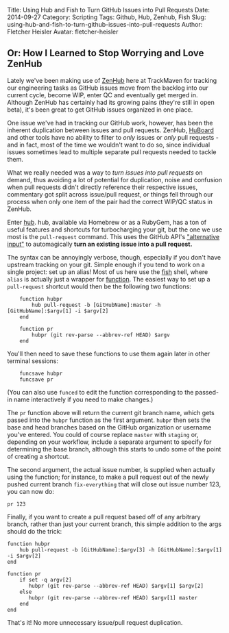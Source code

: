Title: Using Hub and Fish to Turn GitHub Issues into Pull Requests
Date: 2014-09-27
Category: Scripting
Tags: Github, Hub, Zenhub, Fish
Slug: using-hub-and-fish-to-turn-github-issues-into-pull-requests
Author: Fletcher Heisler
Avatar: fletcher-heisler

## Or: How I Learned to Stop Worrying and Love ZenHub

Lately we've been making use of [ZenHub](https://www.zenhub.io/) here at TrackMaven for tracking our engineering tasks as GitHub issues move from the backlog into our current cycle, become WIP, enter QC and eventually get merged in. Although ZenHub has certainly had its growing pains (they're still in open beta), it's been great to get GitHub issues organized in one place.

One issue we've had in tracking our GitHub work, however, has been the inherent duplication between issues and pull requests. ZenHub, [HuBoard](https://huboard.com/) and other tools have no ability to filter to *only* issues or *only* pull requests - and in fact, most of the time we wouldn't want to do so, since individual issues sometimes lead to multiple separate pull requests needed to tackle them.

What we really needed was a way to *turn issues into pull requests* on demand, thus avoiding a lot of potential for duplication, noise and confusion when pull requests didn't directly reference their respective issues, commentary got split across issue/pull request, or things fell through our process when only one item of the pair had the correct WIP/QC status in ZenHub.

Enter [hub](https://github.com/github/hub). hub, available via Homebrew or as a RubyGem, has a ton of useful features and shortcuts for turbocharging your git, but the one we use most is the `pull-request` command. This uses the GitHub API's ["alternative input"](https://developer.github.com/v3/pulls/#alternative-input) to automagically **turn an existing issue into a pull request.**

The syntax can be annoyingly verbose, though, especially if you don't have upstream tracking on your git. Simple enough if you tend to work on a single project: set up an alias! Most of us here use the [fish](http://fishshell.com/) shell, where `alias` is actually just a wrapper for [function](http://ridiculousfish.com/shell/user_doc/html/commands.html#function). The easiest way to set up a `pull-request` shortcut would then be the following two functions:

```fish
    function hubpr
        hub pull-request -b [GitHubName]:master -h [GitHubName]:$argv[1] -i $argv[2]
    end

    function pr
        hubpr (git rev-parse --abbrev-ref HEAD) $argv
    end
```

You'll then need to save these functions to use them again later in other terminal sessions:

```fish
    funcsave hubpr
    funcsave pr
```

(You can also use `funced` to edit the function corresponding to the passed-in name interactively if you need to make changes.)

The `pr` function above will return the current git branch name, which gets passed into the `hubpr` function as the first argument. `hubpr` then sets the base and head branches based on the GitHub organization or username you've entered. You could of course replace `master` with `staging` or, depending on your workflow, include a separate argument to specify for determining the base branch, although this starts to undo some of the point of creating a shortcut.

The second argument, the actual issue number, is supplied when actually using the function; for instance, to make a pull request out of the newly pushed current branch `fix-everything` that will close out issue number 123, you can now do:

    pr 123

Finally, if you want to create a pull request based off of any arbitrary branch, rather than just your current branch, this simple addition to the args should do the trick: 

```fish
function hubpr
    hub pull-request -b [GitHubName]:$argv[3] -h [GitHubName]:$argv[1] -i $argv[2]
end
 
function pr
    if set -q argv[2]
       hubpr (git rev-parse --abbrev-ref HEAD) $argv[1] $argv[2]
    else
       hubpr (git rev-parse --abbrev-ref HEAD) $argv[1] master
    end
end
```

That's it! No more unnecessary issue/pull request duplication.
